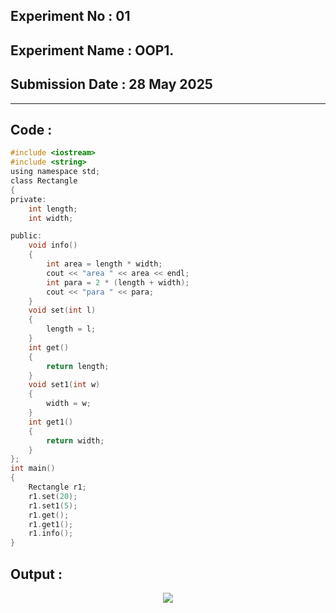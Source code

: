 ## **Experiment No : 01**
## **Experiment Name : OOP1.**
## **Submission Date : 28 May 2025**
----------

## **Code :**
```C
#include <iostream>
#include <string>
using namespace std;
class Rectangle
{
private:
    int length;
    int width;

public:
    void info()
    {
        int area = length * width;
        cout << "area " << area << endl;
        int para = 2 * (length + width);
        cout << "para " << para;
    }
    void set(int l)
    {
        length = l;
    }
    int get()
    {
        return length;
    }
    void set1(int w)
    {
        width = w;
    }
    int get1()
    {
        return width;
    }
};
int main()
{
    Rectangle r1;
    r1.set(20);
    r1.set1(5);
    r1.get();
    r1.get1();
    r1.info();
}
```
## **Output :**
<p align="center">
<img src="https://github.com/user-attachments/assets/de75a111-c29d-4451-8a5a-9c18dbe3ac48">



</p>

